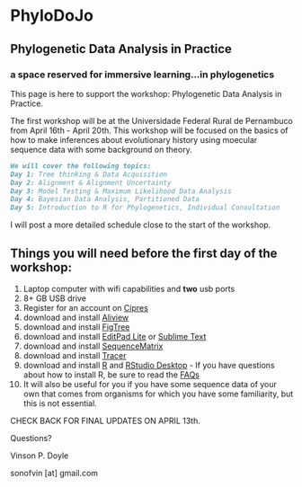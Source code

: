 # PhyloDoJo  
## Phylogenetic Data Analysis in Practice
### a space reserved for immersive learning...in phylogenetics

This page is here to support the workshop: Phylogenetic Data Analysis in Practice.  

The first workshop will be at the Universidade Federal Rural de Pernambuco from April 16th - April 20th. This workshop will be focused on the basics of how to make inferences about evolutionary history using moecular sequence data with some background on theory.

```markdown
We will cover the following topics:
Day 1: Tree thinking & Data Acquisition
Day 2: Alignment & Alignment Uncertainty
Day 3: Model Testing & Maximum Likelihood Data Analysis
Day 4: Bayesian Data Analysis, Partitioned Data
Day 5: Introduction to R for Phylogenetics, Individual Consultation
```
I will post a more detailed schedule close to the start of the workshop.

## Things you will need **before** the first day of the workshop:

1. Laptop computer with wifi capabilities and **two** usb ports
2. 8+ GB USB drive
3. Register for an account on [Cipres](https://www.phylo.org/portal2/login!input.action)
4. download and install [Aliview](http://ormbunkar.se/aliview/)
5. download and install [FigTree](http://tree.bio.ed.ac.uk/software/figtree/) 
6. download and install [EditPad Lite](https://www.editpadlite.com/download.html) or [Sublime Text](https://www.sublimetext.com/3)
7. download and install [SequenceMatrix](http://www.ggvaidya.com/taxondna/)
8. download and install [Tracer](http://tree.bio.ed.ac.uk/software/tracer/)
9. download and install [R](https://www.r-project.org/) and [RStudio Desktop](https://www.rstudio.com/products/rstudio/download/) - If you have questions about how to install R, be sure to read the [FAQs](https://cran.r-project.org/faqs.html)
10. It will also be useful for you if you have some sequence data of your own that comes from organisms for which you have some familiarity, but this is not essential.

CHECK BACK FOR FINAL UPDATES ON APRIL 13th.

Questions? 

Vinson P. Doyle

sonofvin [at] gmail.com
